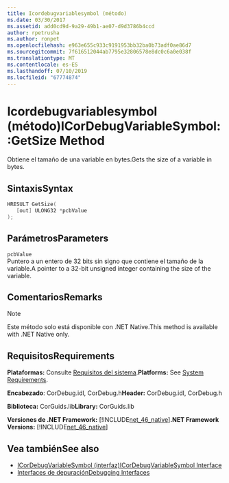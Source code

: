 ```yaml
---
title: Icordebugvariablesymbol (método)
ms.date: 03/30/2017
ms.assetid: add0cd9d-9a29-49b1-ae07-d9d3786b4ccd
author: rpetrusha
ms.author: ronpet
ms.openlocfilehash: e963e655c933c9191953bb32ba0b73adf0ae86d7
ms.sourcegitcommit: 7f616512044ab7795e32806578e8dc0c6a0e038f
ms.translationtype: MT
ms.contentlocale: es-ES
ms.lasthandoff: 07/10/2019
ms.locfileid: "67774874"
---
```

# <a name="icordebugvariablesymbolgetsize-method"></a><span data-ttu-id="437c1-102">Icordebugvariablesymbol (método)</span><span class="sxs-lookup"><span data-stu-id="437c1-102">ICorDebugVariableSymbol::GetSize Method</span></span>
<span data-ttu-id="437c1-103">Obtiene el tamaño de una variable en bytes.</span><span class="sxs-lookup"><span data-stu-id="437c1-103">Gets the size of a variable in bytes.</span></span>  
  
## <a name="syntax"></a><span data-ttu-id="437c1-104">Sintaxis</span><span class="sxs-lookup"><span data-stu-id="437c1-104">Syntax</span></span>  
  
```cpp  
HRESULT GetSize(  
   [out] ULONG32 *pcbValue  
);  
```  
  
## <a name="parameters"></a><span data-ttu-id="437c1-105">Parámetros</span><span class="sxs-lookup"><span data-stu-id="437c1-105">Parameters</span></span>  
 `pcbValue`  
 <span data-ttu-id="437c1-106">Puntero a un entero de 32 bits sin signo que contiene el tamaño de la variable.</span><span class="sxs-lookup"><span data-stu-id="437c1-106">A pointer to a 32-bit unsigned integer containing the size of the variable.</span></span>  
  
## <a name="remarks"></a><span data-ttu-id="437c1-107">Comentarios</span><span class="sxs-lookup"><span data-stu-id="437c1-107">Remarks</span></span>  
  
> [!NOTE]
>  <span data-ttu-id="437c1-108">Este método solo está disponible con .NET Native.</span><span class="sxs-lookup"><span data-stu-id="437c1-108">This method is available with .NET Native only.</span></span>  
  
## <a name="requirements"></a><span data-ttu-id="437c1-109">Requisitos</span><span class="sxs-lookup"><span data-stu-id="437c1-109">Requirements</span></span>  
 <span data-ttu-id="437c1-110">**Plataformas:** Consulte [Requisitos del sistema](../../../../docs/framework/get-started/system-requirements.md).</span><span class="sxs-lookup"><span data-stu-id="437c1-110">**Platforms:** See [System Requirements](../../../../docs/framework/get-started/system-requirements.md).</span></span>  
  
 <span data-ttu-id="437c1-111">**Encabezado**: CorDebug.idl, CorDebug.h</span><span class="sxs-lookup"><span data-stu-id="437c1-111">**Header:** CorDebug.idl, CorDebug.h</span></span>  
  
 <span data-ttu-id="437c1-112">**Biblioteca:** CorGuids.lib</span><span class="sxs-lookup"><span data-stu-id="437c1-112">**Library:** CorGuids.lib</span></span>  
  
 <span data-ttu-id="437c1-113">**Versiones de .NET Framework:** [!INCLUDE[net_46_native](../../../../includes/net-46-native-md.md)]</span><span class="sxs-lookup"><span data-stu-id="437c1-113">**.NET Framework Versions:** [!INCLUDE[net_46_native](../../../../includes/net-46-native-md.md)]</span></span>  
  
## <a name="see-also"></a><span data-ttu-id="437c1-114">Vea también</span><span class="sxs-lookup"><span data-stu-id="437c1-114">See also</span></span>

- [<span data-ttu-id="437c1-115">ICorDebugVariableSymbol (interfaz)</span><span class="sxs-lookup"><span data-stu-id="437c1-115">ICorDebugVariableSymbol Interface</span></span>](../../../../docs/framework/unmanaged-api/debugging/icordebugvariablesymbol-interface.md)
- [<span data-ttu-id="437c1-116">Interfaces de depuración</span><span class="sxs-lookup"><span data-stu-id="437c1-116">Debugging Interfaces</span></span>](../../../../docs/framework/unmanaged-api/debugging/debugging-interfaces.md)
